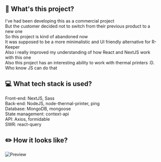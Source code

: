 ## 🤔 What's this project?
I've had been developing this as a commercial project<br>
But the customer decided not to switch from their previous product to a new one<br>
So this project is kind of abandoned now<br>
It was supposed to be a more minimalistic and UI friendly alternative for R-Keeper<br>
Also i really improved my understanding of how React and NextJS work with this one<br>
Also this project has an interesting ability to work with thermal printers :D. Who know JS can do that<br>

## 💻 What tech stack is used?
Front-end: NextJS, Sass<br>
Back-end: NodeJS, node-thermal-printer, ping<br>
Database: MongoDB, mongoose<br>
State management: context-api <br>
API: Axios, formidable <br>
SWR: react-query<br>

## ✏️ How it looks like? 
![Preview](https://github.com/Rynn-Lee/Cafe-Management-Tool_NextJS/blob/main/public/Preview.png)

